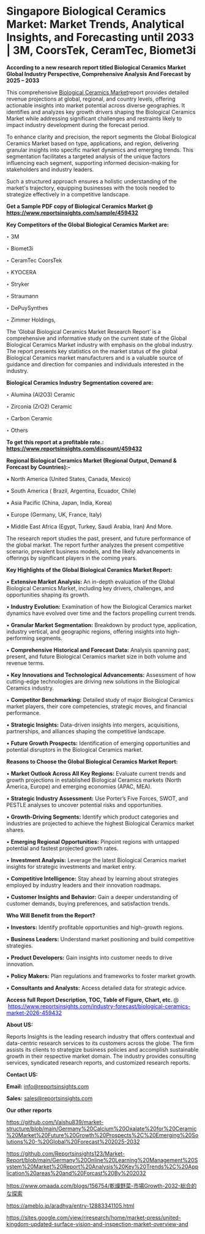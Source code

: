 # Singapore Biological Ceramics Market: Market Trends, Analytical Insights, and Forecasting until 2033 | 3M, CoorsTek, CeramTec, Biomet3i

<strong>According to a new research report titled Biological Ceramics Market Global Industry Perspective, Comprehensive Analysis And Forecast by 2025 – 2033</strong>

This comprehensive <a href=https://www.reportsinsights.com/sample/459432>Biological Ceramics Market</a>report provides detailed revenue projections at global, regional, and country levels, offering actionable insights into market potential across diverse geographies. It identifies and analyzes key growth drivers shaping the Biological Ceramics Market while addressing significant challenges and restraints likely to impact industry development during the forecast period.

To enhance clarity and precision, the report segments the Global Biological Ceramics Market based on type, applications, and region, delivering granular insights into specific market dynamics and emerging trends. This segmentation facilitates a targeted analysis of the unique factors influencing each segment, supporting informed decision-making for stakeholders and industry leaders.

Such a structured approach ensures a holistic understanding of the market's trajectory, equipping businesses with the tools needed to strategize effectively in a competitive landscape.

<strong>Get a Sample PDF copy of Biological Ceramics Market </strong><strong>@<a href=https://www.reportsinsights.com/sample/459432 style=color:#0000ff;> https://www.reportsinsights.com/sample/459432</a></strong></font>

<strong>Key Competitors of the Global Biological Ceramics Market are:</strong>

‣ 3M

‣ Biomet3i

‣ CeramTec CoorsTek

‣ KYOCERA

‣ Stryker

‣ Straumann

‣ DePuySynthes

‣ Zimmer Holdings,

The ‘Global Biological Ceramics Market Research Report’ is a comprehensive and informative study on the current state of the Global Biological Ceramics Market industry with emphasis on the global industry. The report presents key statistics on the market status of the global Biological Ceramics market manufacturers and is a valuable source of guidance and direction for companies and individuals interested in the industry.

<strong>Biological Ceramics Industry Segmentation covered are:</strong>

‣ Alumina (Al2O3) Ceramic

‣ Zirconia (ZrO2) Ceramic

‣ Carbon Ceramic

‣ Others

<strong>To get this report at a profitable rate.: <a href=https://www.reportsinsights.com/discount/459432 style=color:#0000ff;>https://www.reportsinsights.com/discount/459432</a></strong></font>

<strong>Regional Biological Ceramics Market (Regional Output, Demand &amp; Forecast by Countries):-</strong>

• North America (United States, Canada, Mexico)

• South America ( Brazil, Argentina, Ecuador, Chile)

• Asia Pacific (China, Japan, India, Korea)

• Europe (Germany, UK, France, Italy)

• Middle East Africa (Egypt, Turkey, Saudi Arabia, Iran) And More.

The research report studies the past, present, and future performance of the global market. The report further analyzes the present competitive scenario, prevalent business models, and the likely advancements in offerings by significant players in the coming years.

<strong>Key Highlights of the Global Biological Ceramics Market Report:</strong>

• <strong>Extensive Market Analysis:</strong> An in-depth evaluation of the Global Biological Ceramics Market, including key drivers, challenges, and opportunities shaping its growth.

• <strong>Industry Evolution:</strong> Examination of how the Biological Ceramics market dynamics have evolved over time and the factors propelling current trends.

• <strong>Granular Market Segmentation:</strong> Breakdown by product type, application, industry vertical, and geographic regions, offering insights into high-performing segments.

• <strong>Comprehensive Historical and Forecast Data:</strong> Analysis spanning past, present, and future Biological Ceramics market size in both volume and revenue terms.

• <strong>Key Innovations and Technological Advancements:</strong> Assessment of how cutting-edge technologies are driving new solutions in the Biological Ceramics industry.

• <strong>Competitor Benchmarking:</strong> Detailed study of major Biological Ceramics market players, their core competencies, strategic moves, and financial performance.

• <strong>Strategic Insights:</strong> Data-driven insights into mergers, acquisitions, partnerships, and alliances shaping the competitive landscape.

• <strong>Future Growth Prospects:</strong> Identification of emerging opportunities and potential disruptors in the Biological Ceramics market.

<strong>Reasons to Choose the Global Biological Ceramics Market Report:</strong>

• <strong>Market Outlook Across All Key Regions:</strong> Evaluate current trends and growth projections in established Biological Ceramics markets (North America, Europe) and emerging economies (APAC, MEA).

• <strong>Strategic Industry Assessment:</strong> Use Porter’s Five Forces, SWOT, and PESTLE analyses to uncover potential risks and opportunities.

• <strong>Growth-Driving Segments:</strong> Identify which product categories and industries are projected to achieve the highest Biological Ceramics market shares.

• <strong>Emerging Regional Opportunities:</strong> Pinpoint regions with untapped potential and fastest projected growth rates.

• <strong>Investment Analysis:</strong> Leverage the latest Biological Ceramics market insights for strategic investments and market entry.

• <strong>Competitive Intelligence:</strong> Stay ahead by learning about strategies employed by industry leaders and their innovation roadmaps.

• <strong>Customer Insights and Behavior:</strong> Gain a deeper understanding of customer demands, buying preferences, and satisfaction trends.

<strong>Who Will Benefit from the Report?</strong>

• <strong>Investors:</strong> Identify profitable opportunities and high-growth regions.

• <strong>Business Leaders:</strong> Understand market positioning and build competitive strategies.

• <strong>Product Developers:</strong> Gain insights into customer needs to drive innovation.

• <strong>Policy Makers:</strong> Plan regulations and frameworks to foster market growth.

• <strong>Consultants and Analysts:</strong> Access detailed data for strategic advice.
</ul>
<strong>Access full Report Description, TOC, Table of Figure, Chart, etc. </strong>@  <a href=https://www.reportsinsights.com/industry-forecast/biological-ceramics-market-2026-459432 style=color:#0000ff;>https://www.reportsinsights.com/industry-forecast/biological-ceramics-market-2026-459432</a></font>

<strong><strong>About US</strong>:</strong>

Reports Insights is the leading research industry that offers contextual and data-centric research services to its customers across the globe. The firm assists its clients to strategize business policies and accomplish sustainable growth in their respective market domain. The industry provides consulting services, syndicated research reports, and customized research reports.

<strong>Contact US:</strong>

<p class=""""><b>Email:</b> <a href=mailto:info@reportsinsights.com>info@reportsinsights.com</a></p>
<p class=""""><b>Sales:</b> <a href=mailto:sales@reportsinsights.com>sales@reportsinsights.com</a></p>

<strong>Our other reports</strong>

<a href=https://github.com/Vaishu839/market-structure/blob/main/Germany%20Calcium%20Oxalate%20for%20Ceramic%20Market%20Future%20Growth%20Prospects%2C%20Emerging%20Solutions%20-%20Global%20Forecast%202025-2032>https://github.com/Vaishu839/market-structure/blob/main/Germany%20Calcium%20Oxalate%20for%20Ceramic%20Market%20Future%20Growth%20Prospects%2C%20Emerging%20Solutions%20-%20Global%20Forecast%202025-2032</a>

<a href=https://github.com/Reportsinsights123/Market-Report/blob/main/Germany%20Online%20Learning%20Management%20System%20Market%20Report%20Analysis%20Key%20Trends%2C%20Application%20areas%20and%20Forcast%20By%202032>https://github.com/Reportsinsights123/Market-Report/blob/main/Germany%20Online%20Learning%20Management%20System%20Market%20Report%20Analysis%20Key%20Trends%2C%20Application%20areas%20and%20Forcast%20By%202032</a>

<a href=https://www.omaada.com/blogs/156754/乾燥野菜-市場Growth-2032-総合的な探索>https://www.omaada.com/blogs/156754/乾燥野菜-市場Growth-2032-総合的な探索</a>

<a href=https://ameblo.jp/aradhya/entry-12883341105.html>https://ameblo.jp/aradhya/entry-12883341105.html</a>

<a href=https://sites.google.com/view/riresearch/home/market-press/united-kingdom-updated-surface-vision-and-inspection-market-overview-and>https://sites.google.com/view/riresearch/home/market-press/united-kingdom-updated-surface-vision-and-inspection-market-overview-and</a>

